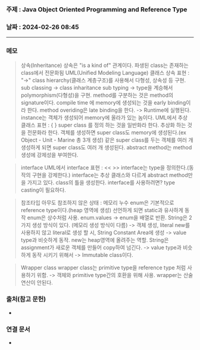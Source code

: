 ### 주제 : Java Object Oriented Programming and Reference Type

### 날짜 : 2024-02-26 08:45
----
### 메모
> 상속(Inheritance)
> 상속은 "is a kind of" 관계이다.
> 파생된 class는 존재하는 class에서 전문화됨
> UML(Unified Modeling Language) 클래스 상속 표현 : "→"
> class hierarchy(클래스 계층구조)를 사용해서 다형성, 상속성 등 구현.
> sub classing -> class inharitance
> sub typing -> type을 계승해서 polymorphism(다형성)을 구현.
> method를 구분하는 것은 method의 signature이다.
> compile time 에 memory에 생성되는 것을 early binding이라 한다.
> method overiding은 late binding을 한다. -> Runtime에 실행된다.
> instance는 객체가 생성되어 memory에 올라가 있는 놈이다.
> UML에서 추상 클래스 표현 : { }
> super class 를 정의 하는 것을 일반화라 한다.
> 추상화 하는 것을 전문화라 한다.
> 객체를 생성하면 super class도 memory에 생성된다.(ex Object - Unit - Marine 총 3개 생성)
> 같은 super class를 두는 객체를 여러 개 생성하게 되면 super class도 여러 개 생성된다.
> abstract method는 method 생성에 강제성을 부여한다.

> interface
> UML에서 interface 표현 : << >>
> interface는 type을 정의한다.(동작의 구현을 강제한다.)
> interface는 추상 클래스와 다르게 abstract method만을 가지고 있다.
> class의 틀을 생성한다.
> interface를 사용하려면? type casting이 필요하다.

> 참조타입
> 아무도 참조하지 않은 상태 : 메모리 누수
> enum은 기본적으로 reference type이다.(heap 영역에 생성) 선언하게 되면 static과 유사하게 동작
> enum은 상수처럼 사용.
> enum.values -> enum을 배열로 반환.
> String은 2가지 생성 방식이 있다. (메모리 생성 방식이 다름) -> 객체 생성, literal
> new를 사용하지 않고 literal로 생성 할 시, String Constant Area에 생성 -> value type과 비슷하게 동작.
> new는 heap영역에 올려주는 역할.
> String은 assignment가 새로운 객체를 만들어 copy하여 넘긴다. -> value type과 비슷하게 동작 시키기 위해서 -> Immutable class이다.

> Wrapper class
> wrapper class는 primitive type을 reference type 처럼 사용하기 위함. -> 객체와 primitive type간의 호환을 위해 사용.
> wrapper는 산술연산이 안된다.


### 출처(참고 문헌)
-

### 연결 문서
-

